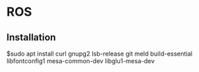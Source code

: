 # ROS

## Installation
$sudo apt install curl gnupg2 lsb-release git meld build-essential libfontconfig1 mesa-common-dev libglu1-mesa-dev
